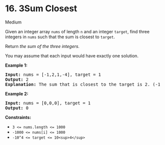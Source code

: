 # 16. 3Sum Closest

Medium

Given an integer array ```nums``` of length ```n``` and an integer ```target```, find three integers in ```nums``` such that the sum is closest to ```target```.

Return *the sum of the three integers.*

You may assume that each input would have exactly one solution.

**Example 1:**

<pre>
<strong>Input:</strong> nums = [-1,2,1,-4], target = 1
<strong>Output:</strong> 2
<strong>Explanation:</strong> The sum that is closest to the target is 2. (-1 + 2 + 1 = 2).
</pre>

**Example 2:**

<pre>
<strong>Input:</strong> nums = [0,0,0], target = 1
<strong>Output:</strong> 0
</pre>

**Constraints:**

- ```3 <= nums.length <= 1000```
- ```-1000 <= nums[i] <= 1000```
- ```-10^4 <= target <= 10<sup>4</sup>```